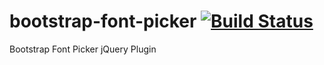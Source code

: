 bootstrap-font-picker
[![Build Status](http://107.170.20.223:8080/job/Component-Bootstrap-Font-Picker-Master/badge/icon)](http://107.170.20.223:8080/job/Component-Bootstrap-Font-Picker-Master/)
=====================

Bootstrap Font Picker jQuery Plugin
